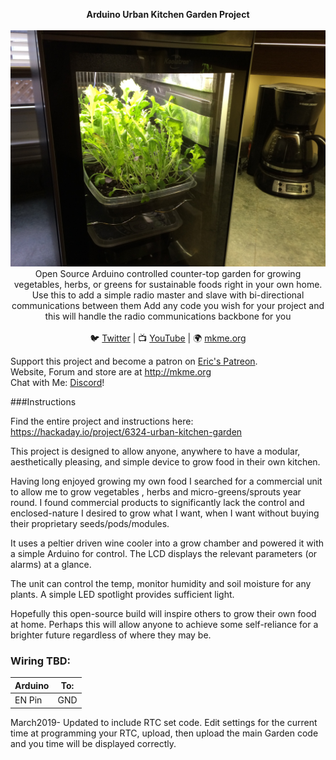 <p align="center">
<b>Arduino Urban Kitchen Garden Project</b><br>
<br>
<img src="https://github.com/MKme/Urban-Kitchen-Garden/blob/master/Pics/204891440125112530.jpg"/>
Open Source Arduino controlled counter-top garden for growing vegetables, herbs, or greens for sustainable foods right in your own home.
<br>
Use this to add a simple radio master and slave with bi-directional communications between them
Add any code you wish for your project and this will handle the radio communications backbone for you<br>
<br>🐦 <a href="https://twitter.com/mkmeorg">Twitter</a>
| 📺 <a href="https://www.youtube.com/mkmeorg">YouTube</a>
| 🌍 <a href="http://www.mkme.org">mkme.org</a><br>

Support this project and become a patron on <a href="http://mkme.org/patreon">Eric's Patreon</a>.<br>
Website, Forum and store are at http://mkme.org <br>
Chat with Me: <a href="https://discord.gg/j9S4Fgv">Discord</a></b>!
</p>

###Instructions

Find the entire project and instructions here:
https://hackaday.io/project/6324-urban-kitchen-garden

This project is designed to allow anyone, anywhere to have a modular, aesthetically pleasing, and simple device to grow food in their own kitchen. 

Having long enjoyed growing my own food I searched for a commercial unit to allow me to grow vegetables , herbs and micro-greens/sprouts year round. I found commercial products to significantly lack the control and enclosed-nature I desired to grow what I want, when I want without buying their proprietary seeds/pods/modules. 

It uses a peltier driven wine cooler into a grow chamber and powered it with a simple Arduino for control. The LCD displays the relevant parameters (or alarms) at a glance. 

The unit can control the temp, monitor humidity and soil moisture for any plants. A simple LED spotlight provides sufficient light. 

Hopefully this open-source build will inspire others to grow their own food at home. Perhaps this will allow anyone to achieve some self-reliance for a brighter future regardless of where they may be.

 ### Wiring TBD:
| Arduino| To: |
| ---------- |----------------|
| EN Pin | GND  |

March2019- Updated to include RTC set code.  Edit settings for the current time at programming your RTC, upload, then upload the main Garden code and you time will be displayed correctly.
